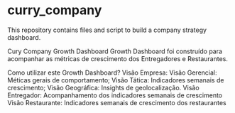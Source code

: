 # curry_company
This repository contains files and script to build a company strategy dashboard.

Cury Company Growth Dashboard
Growth Dashboard foi construído para acompanhar as métricas de crescimento dos Entregadores e Restaurantes.

Como utilizar este Growth Dashboard?
Visão Empresa:
Visão Gerencial: Méticas gerais de comportamento;
Visão Tática: Indicadores semanais de crescimento;
Visão Geográfica: Insights de geolocalização.
Visão Entregador:
Acompanhamento dos indicadores semanais de crescimento
Visão Restaurante:
Indicadores semanais de crescimento dos restaurantes
